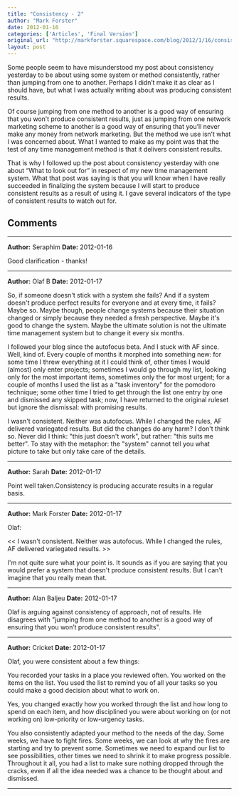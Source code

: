 ```yaml
---
title: "Consistency - 2"
author: "Mark Forster"
date: 2012-01-16
categories: ['Articles', 'Final Version']
original_url: "http://markforster.squarespace.com/blog/2012/1/16/consistency-2.html"
layout: post
---
```


Some people seem to have misunderstood my post about consistency yesterday to be about using some system or method consistently, rather than jumping from one to another. Perhaps I didn’t make it as clear as I should have, but what I was actually writing about was producing consistent results.

Of course jumping from one method to another is a good way of ensuring that you won’t produce consistent results, just as jumping from one network marketing scheme to another is a good way of ensuring that you’ll never make any money from network marketing. But the method we use isn’t what I was concerned about. What I wanted to make as my point was that the test of any time management method is that it delivers consistent results.

That is why I followed up the post about consistency yesterday with one about “What to look out for” in respect of my new time management system. What that post was saying is that you will know when I have really succeeded in finalizing the system because I will start to produce consistent results as a result of using it. I gave several indicators of the type of consistent results to watch out for.


## Comments

---

**Author:** Seraphim
**Date:** 2012-01-16

Good clarification - thanks!

---

**Author:** Olaf B
**Date:** 2012-01-17

So, if someone doesn't stick with a system she fails? And if a system doesn't produce perfect results for everyone and at every time, it fails? Maybe so. Maybe though, people change systems because their situation changed or simply because they needed a fresh perspective. Maybe it's good to change the system. Maybe the ultimate solution is not the ultimate time management system but to change it every six months.  
  
I followed your blog since the autofocus beta. And I stuck with AF since. Well, kind of. Every couple of months it morphed into something new: for some time I threw everything at it I could think of, other times I would (almost) only enter projects; sometimes I would go through my list, looking only for the most important items, sometimes only the for most urgent; for a couple of months I used the list as a "task inventory" for the pomodoro technique; some other time I tried to get through the list one entry by one and dismissed any skipped task; now, I have returned to the original ruleset but ignore the dismissal: with promising results.  
  
I wasn't consistent. Neither was autofocus. While I changed the rules, AF delivered variegated results. But did the changes do any harm? I don't think so. Never did I think: "this just doesn't work", but rather: "this suits me better". To stay with the metaphor: the "system" cannot tell you what picture to take but only take care of the details.

---

**Author:** Sarah
**Date:** 2012-01-17

Point well taken.Consistency is producing accurate results in a regular basis.

---

**Author:** Mark Forster
**Date:** 2012-01-17

Olaf:  
  
<< I wasn't consistent. Neither was autofocus. While I changed the rules, AF delivered variegated results. >>  
  
I'm not quite sure what your point is. It sounds as if you are saying that you would prefer a system that doesn't produce consistent results. But I can't imagine that you really mean that.

---

**Author:** Alan Baljeu
**Date:** 2012-01-17

Olaf is arguing against consistency of approach, not of results. He disagrees with "jumping from one method to another is a good way of ensuring that you won’t produce consistent results".

---

**Author:** Cricket
**Date:** 2012-01-17

Olaf, you were consistent about a few things:  
  
You recorded your tasks in a place you reviewed often. You worked on the items on the list. You used the list to remind you of all your tasks so you could make a good decision about what to work on.  
  
Yes, you changed exactly how you worked through the list and how long to spend on each item, and how disciplined you were about working on (or not working on) low-priority or low-urgency tasks.  
  
You also consistently adapted your method to the needs of the day. Some weeks, we have to fight fires. Some weeks, we can look at why the fires are starting and try to prevent some. Sometimes we need to expand our list to see possibilities, other times we need to shrink it to make progress possible. Throughout it all, you had a list to make sure nothing dropped through the cracks, even if all the idea needed was a chance to be thought about and dismissed.

---
